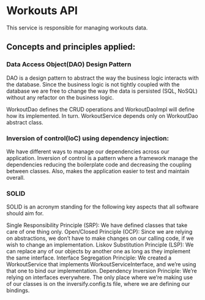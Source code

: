 # Workouts API

This service is responsible for managing workouts data.

## Concepts and principles applied:

### Data Access Object(DAO) Design Pattern
DAO is a design pattern to abstract the way the business logic interacts with the database.
Since the business logic is not tightly coupled with the database we are free to change the way the data is persisted (SQL, NoSQL) without any refactor
on the business logic.

WorkoutDao defines the CRUD operations and WorkoutDaoImpl will define how its implemented. In turn. WorkoutService depends only on WorkoutDao abstract class.

### Inversion of control(IoC) using dependency injection:
We have different ways to manage our dependencies across our application. Inversion of control is a pattern where a framework manage the dependencies reducing the boilerplate code and decreasing the coupling between classes.
Also, makes the application easier to test and maintain overall.

### SOLID
SOLID is an acronym standing for the following key aspects that all software should aim for.

Single Responsibility Principle (SRP): We have defined classes that take care of one thing only.
Open/Closed Principle (OCP): Since we are relying on abstractions, we don’t have to make changes on our calling code, if we wish to change an implementation.
Liskov Substitution Principle (LSP): We can replace any of our objects by another one as long as they implement the same interface.
Interface Segregation Principle: We created a WorkoutService that implements WorkoutServiceInterface, and we’re using that one to bind our implementation.
Dependency Inversion Principle: We’re relying on interfaces everywhere. The only place where we’re making use of our classes is on the inversify.config.ts file, where we are defining our bindings.
